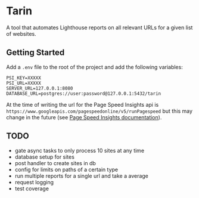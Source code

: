 # Tarin

A tool that automates Lighthouse reports on all relevant URLs for a given list of websites.

## Getting Started

Add a `.env` file to the root of the project and add the following variables:

```
PSI_KEY=XXXXX
PSI_URL=XXXXX
SERVER_URL=127.0.0.1:8080
DATABASE_URL=postgres://user:password@127.0.0.1:5432/tarin
```

At the time of writing the url for the Page Speed Insights api is `https://www.googleapis.com/pagespeedonline/v5/runPagespeed`
but this may change in the future (see [Page Speed Insights documentation](https://developers.google.com/speed/docs/insights/v5/get-started)).

## TODO

- gate async tasks to only process 10 sites at any time
- database setup for sites
- post handler to create sites in db
- config for limits on paths of a certain type
- run multiple reports for a single url and take a average
- request logging
- test coverage
